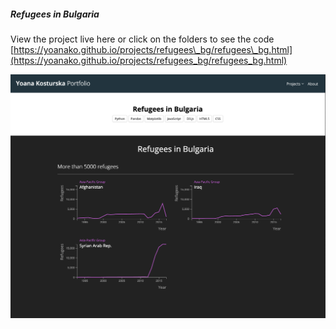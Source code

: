 ##### Refugees in Bulgaria
View the project live here or click on the folders to see the code
[https://yoanako.github.io/projects/refugees\_bg/refugees\_bg.html](https://yoanako.github.io/projects/refugees_bg/refugees_bg.html)

![](project_image.png)